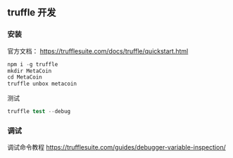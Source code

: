 
## truffle 开发

### 安装

官方文档：
https://trufflesuite.com/docs/truffle/quickstart.html

```s
npm i -g truffle
mkdir MetaCoin
cd MetaCoin
truffle unbox metacoin
```

测试
```s
truffle test --debug
```

### 调试
调试命令教程
https://trufflesuite.com/guides/debugger-variable-inspection/